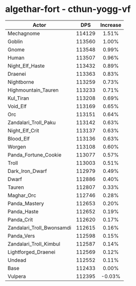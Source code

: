 # algethar-fort - cthun-yogg-vf
| Actor | DPS | Increase |
|---|:---:|:---:|
|Mechagnome|114129|1.51%|
|Goblin|113560|1.00%|
|Gnome|113548|0.99%|
|Human|113507|0.96%|
|Night_Elf_Haste|113432|0.89%|
|Draenei|113363|0.83%|
|Nightborne|113259|0.73%|
|Highmountain_Tauren|113233|0.71%|
|Kul_Tiran|113208|0.69%|
|Void_Elf|113169|0.65%|
|Orc|113151|0.64%|
|Zandalari_Troll_Paku|113142|0.63%|
|Night_Elf_Crit|113137|0.63%|
|Blood_Elf|113136|0.63%|
|Worgen|113108|0.60%|
|Panda_Fortune_Cookie|113077|0.57%|
|Troll|113003|0.51%|
|Dark_Iron_Dwarf|112979|0.49%|
|Dwarf|112886|0.40%|
|Tauren|112807|0.33%|
|Maghar_Orc|112746|0.28%|
|Panda_Mastery|112653|0.20%|
|Panda_Haste|112652|0.19%|
|Panda_Crit|112620|0.17%|
|Zandalari_Troll_Bwonsamdi|112615|0.16%|
|Panda_Vers|112598|0.15%|
|Zandalari_Troll_Kimbul|112587|0.14%|
|Lightforged_Draenei|112569|0.12%|
|Undead|112552|0.11%|
|Base|112433|0.00%|
|Vulpera|112395|-0.03%|
